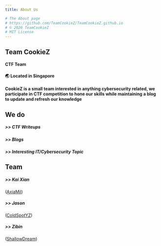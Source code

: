 ```yaml
---
title: About Us

# The About page
# https://github.com/TeamCookieZ/TeamCookieZ.github.io
# © 2020 TeamCookieZ
# MIT License
---
```

## **Team CookieZ**

#### CTF Team
#### 🌏 Located in Singapore
#### CookieZ is a small team interested in anything cybersecurity related, we participate in CTF competition to hone our skills while maintaining a blog to update and refresh our knowledge

## **We do**
##### >> CTF Writeups
##### >> Blogs
##### >> Interesting IT/Cybersecurity Topic

## **Team**
##### >> Kai Xian 
(<a href="https://axiamil.me/">AxiaMil</a>)
##### >> Jason 
(<a href="http://coldspot.me/">ColdSpotYZ</a>)
##### >> Zibin 
(<a href="https://asaiyu.me/">ShallowDream</a>)


